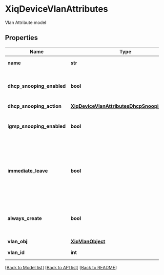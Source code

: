 # XiqDeviceVlanAttributes

Vlan Attribute model
## Properties
Name | Type | Description | Notes
------------ | ------------- | ------------- | -------------
**name** | **str** | Name of the vlan | [optional] 
**dhcp_snooping_enabled** | **bool** | Whether dhcp snooping is enabled on this vlan | [optional] 
**dhcp_snooping_action** | [**XiqDeviceVlanAttributesDhcpSnoopingAction**](XiqDeviceVlanAttributesDhcpSnoopingAction.md) |  | [optional] 
**igmp_snooping_enabled** | **bool** | Whether igmp snooping is enabled on this vlan | [optional] 
**immediate_leave** | **bool** | When enabled, the multicast host is removed immediately if it leaves the group | [optional] 
**always_create** | **bool** | Should the vlan be created irrespective of port bindings | [optional] 
**vlan_obj** | [**XiqVlanObject**](XiqVlanObject.md) |  | [optional] 
**vlan_id** | **int** | Id of the vlan | [optional] 

[[Back to Model list]](../README.md#documentation-for-models) [[Back to API list]](../README.md#documentation-for-api-endpoints) [[Back to README]](../README.md)


